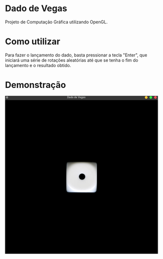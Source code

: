 # Dado de Vegas
Projeto de Computação Gráfica utilizando OpenGL.

# Como utilizar

Para fazer o lançamento do dado, basta pressionar a tecla "Enter", que iniciará uma série de rotações aleatórias até que se tenha o fim do lançamento e o resultado obtido.

# Demonstração

![img](https://github.com/WelvisSS/dado-de-vegas/blob/main/src/result/demonstracao.gif)
